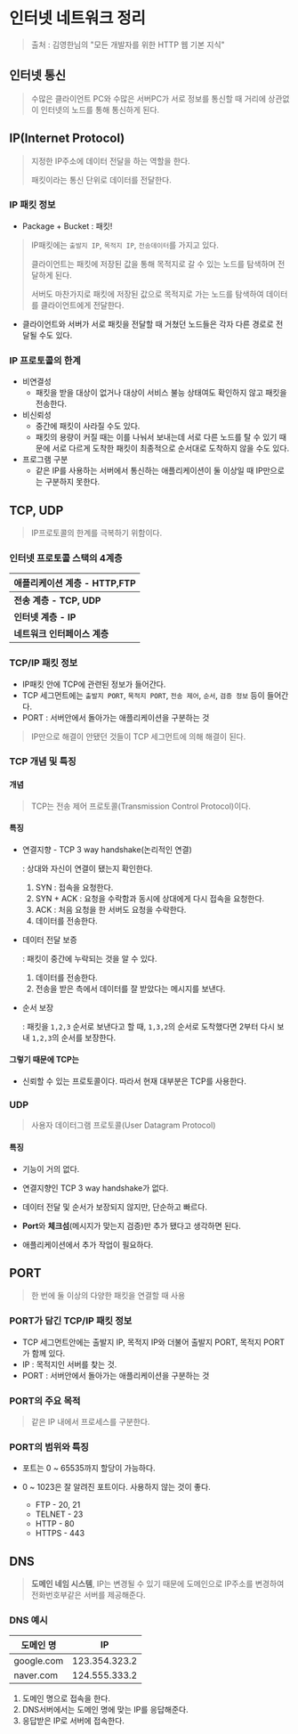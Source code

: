 # 인터넷 네트워크 정리

> 출처 : 김영한님의 "모든 개발자를 위한 HTTP 웹 기본 지식"



## 인터넷 통신

> 수많은 클라이언트 PC와 수많은 서버PC가 서로 정보를 통신할 때 거리에 상관없이 인터넷의 노드를 통해 통신하게 된다.



## IP(Internet Protocol)

> 지정한 IP주소에 데이터 전달을 하는 역할을 한다.
>
> 패킷이라는 통신 단위로 데이터를 전달한다.



### IP 패킷 정보

* Package + Bucket : 패킷!

> IP패킷에는 `출발지 IP`, `목적지 IP`, `전송데이터`를 가지고 있다.
>
> 클라이언트는 패킷에 저장된 값을 통해 목적지로 갈 수 있는 노드를 탐색하며 전달하게 된다.
>
> 서버도 마찬가지로 패킷에 저장된 값으로 목적지로 가는 노드를 탐색하여 데이터를 클라이언트에게 전달한다.

* 클라이언트와 서버가 서로 패킷을 전달할 때 거쳤던 노드들은 각자 다른 경로로 전달될 수도 있다.



### IP 프로토콜의 한계

* 비연결성
  * 패킷을 받을 대상이 없거나 대상이 서비스 불능 상태여도 확인하지 않고 패킷을 전송한다.
* 비신뢰성
  * 중간에 패킷이 사라질 수도 있다.
  * 패킷의 용량이 커질 때는 이를 나눠서 보내는데 서로 다른 노드를 탈 수 있기 때문에 서로 다르게 도착한 패킷이 최종적으로 순서대로 도착하지 않을 수도 있다.
* 프로그램 구분
  * 같은 IP를 사용하는 서버에서 통신하는 애플리케이션이 둘 이상일 때 IP만으로는 구분하지 못한다.  



## TCP, UDP

> IP프로토콜의 한계를 극복하기 위함이다.



### 인터넷 프로토콜 스택의 4계층

| 애플리케이션 계층 - HTTP,FTP |
| ---------------------------- |
| **전송 계층 - TCP, UDP**     |
| **인터넷 계층 - IP**         |
| **네트워크 인터페이스 계층** |



### TCP/IP 패킷 정보

* IP패킷 안에 TCP에 관련된 정보가 들어간다.
* TCP 세그먼트에는 `출발지 PORT`, `목적지 PORT`, `전송 제어`, `순서`, `검증 정보` 등이 들어간다.
* PORT : 서버안에서 돌아가는 애플리케이션을 구분하는 것



> IP만으로 해결이 안됐던 것들이 TCP 세그먼트에 의해 해결이 된다.



### TCP 개념 및 특징

#### 개념

> TCP는 전송 제어 프로토콜(Transmission Control Protocol)이다.

#### 특징

* 연결지향 - TCP 3 way handshake(논리적인 연결)

  : 상대와 자신이 연결이 됐는지 확인한다.

  1. SYN : 접속을 요청한다.
  2. SYN + ACK : 요청을 수락함과 동시에 상대에게 다시 접속을 요청한다.
  3. ACK : 처음 요청을 한 서버도 요청을 수락한다.
  4. 데이터를 전송한다.

* 데이터 전달 보증

  : 패킷이 중간에 누락되는 것을 알 수 있다.

  1. 데이터를 전송한다.
  2. 전송을 받은 측에서 데이터를 잘 받았다는 메시지를 보낸다.

* 순서 보장

  : 패킷을 `1,2,3` 순서로 보낸다고 할 때, `1,3,2`의 순서로 도착했다면 2부터 다시 보내 `1,2,3`의 순서를 보장한다.

#### 그렇기 때문에 TCP는

* 신뢰할 수 있는 프로토콜이다. 따라서 현재 대부분은 TCP를 사용한다.



### UDP

> 사용자 데이터그램 프로토콜(User Datagram Protocol)

#### 특징

* 기능이 거의 없다.
* 연결지향인 TCP 3 way handshake가 없다.

* 데이터 전달 및 순서가 보장되지 않지만, 단순하고 빠르다.

* **Port**와 **체크섬**(메시지가 맞는지 검증)만 추가 됐다고 생각하면 된다.
* 애플리케이션에서 추가 작업이 필요하다.



## PORT

> 한 번에 둘 이상의 다양한 패킷을 연결할 때 사용



### PORT가 담긴 TCP/IP 패킷 정보

* TCP 세그먼트안에는 출발지 IP, 목적지 IP와 더불어 출발지 PORT, 목적지 PORT가 함께 있다.
* IP : 목적지인 서버를 찾는 것.
* PORT : 서버안에서 돌아가는 애플리케이션을 구분하는 것



### PORT의 주요 목적

> 같은 IP 내에서 프로세스를 구분한다.



### PORT의 범위와 특징

* 포트는 0 ~ 65535까지 할당이 가능하다.

* 0 ~ 1023은 잘 알려진 포트이다. 사용하지 않는 것이 좋다.

  * FTP - 20, 21
  * TELNET - 23
  * HTTP - 80
  * HTTPS - 443

  

## DNS

> **도메인 네임 시스템**,  IP는 변경될 수 있기 때문에 도메인으로 IP주소를 변경하여 전화번호부같은 서버를 제공해준다.



### DNS 예시

| 도메인 명  | IP            |
| ---------- | ------------- |
| google.com | 123.354.323.2 |
| naver.com  | 124.555.333.2 |

1. 도메인 명으로 접속을 한다.
2. DNS서버에서는 도메인 명에 맞는 IP를 응답해준다.
3. 응답받은 IP로 서버에 접속한다.

